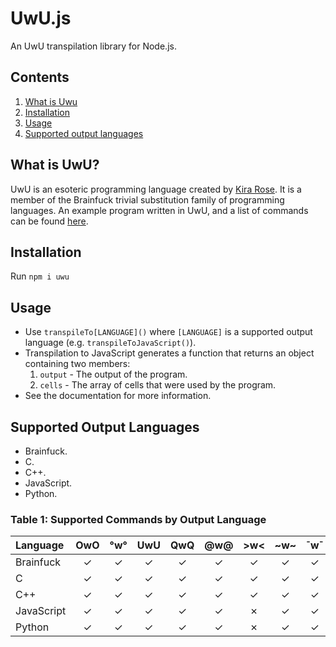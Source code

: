 # UwU.js

An UwU transpilation library for Node.js.

## Contents

1. [What is Uwu](#what-is-uwu)
2. [Installation](#installation)
3. [Usage](#usage)
4. [Supported output languages](#supported-output-languages)

## What is UwU?

UwU is an esoteric programming language created by [Kira Rose](https://github.com/KiraDotRose). It is a member of the Brainfuck trivial substitution family of programming languages. An example program written in UwU, and a list of commands can be found [here](https://github.com/KiraDotRose/UwU).

## Installation

Run `npm i uwu`

## Usage

- Use `transpileTo[LANGUAGE]()` where `[LANGUAGE]` is a supported output language (e.g. `transpileToJavaScript()`).
- Transpilation to JavaScript generates a function that returns an object containing two members:
  1. `output` - The output of the program.
  2. `cells` - The array of cells that were used by the program.
- See the documentation for more information.

## Supported Output Languages

- Brainfuck.
- C.
- C++.
- JavaScript.
- Python.

### Table 1: Supported Commands by Output Language

| Language   |   OwO   |   °w°   |   UwU   |   QwQ   |   @w@   |   >w<   |  \~w\~  |   ¯w¯   |
| :--------- | :-----: | :-----: | :-----: | :-----: | :-----: | :-----: | :-----: | :-----: |
| Brainfuck  | &check; | &check; | &check; | &check; | &check; | &check; | &check; | &check; |
| C          | &check; | &check; | &check; | &check; | &check; | &check; | &check; | &check; |
| C++        | &check; | &check; | &check; | &check; | &check; | &check; | &check; | &check; |
| JavaScript | &check; | &check; | &check; | &check; | &check; | &cross; | &check; | &check; |
| Python     | &check; | &check; | &check; | &check; | &check; | &cross; | &check; | &check; |
